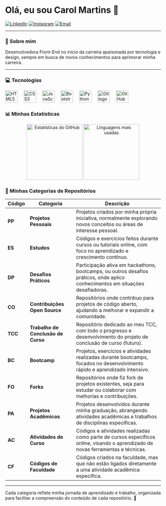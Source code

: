 # Olá, eu sou Carol Martins 👋

[![LinkedIn](https://img.shields.io/static/v1?message=LinkedIn&logo=linkedin&label=&color=0077B5&logoColor=white&labelColor=&style=for-the-badge)](https://www.linkedin.com/in/caroline-a-martins/)
[![Instagram](https://img.shields.io/static/v1?message=Instagram&logo=instagram&label=&color=E4505F&logoColor=white&labelColor=&style=for-the-badge)](https://www.instagram.com/mcarolzita/)
[![Email](https://img.shields.io/static/v1?message=Email&logo=gmail&label=&color=D14836&logoColor=white&labelColor=&style=for-the-badge)](mailto:business.carolmartins@gmail.com)

---

### 🚀 Sobre mim

Desenvolvedora Front-End no início da carreira apaixonada por tecnologia e design, sempre em busca de novos conhecimentos para aprimorar minha carreira.

---

### 💻 Tecnologias

<div align="left">
  <img src="https://cdn.jsdelivr.net/gh/devicons/devicon/icons/html5/html5-original.svg" height="40" alt="HTML5 logo" />
  <img width="12" />
  <img src="https://cdn.jsdelivr.net/gh/devicons/devicon/icons/css3/css3-original.svg" height="40" alt="CSS3 logo" />
  <img width="12" />
  <img src="https://cdn.jsdelivr.net/gh/devicons/devicon/icons/javascript/javascript-original.svg" height="40" alt="JavaScript logo" />
  <img width="12" />
  <img src="https://upload.wikimedia.org/wikipedia/commons/thumb/b/b2/Bootstrap_logo.svg/2048px-Bootstrap_logo.svg.png" height="40" alt="Bootstrap logo" />
  <img width="12" />
  <img src="https://cdn.jsdelivr.net/gh/devicons/devicon/icons/python/python-original.svg" height="40" alt="Python logo" />
  <img width="12" />
  <img src="https://cdn.jsdelivr.net/gh/devicons/devicon/icons/git/git-plain.svg" height="40" alt="Git logo" />
  <img width="12" />
  <img src="https://cdn.jsdelivr.net/gh/devicons/devicon/icons/github/github-original.svg" height="40" alt="GitHub logo" />
</div>

###

### 📊 Minhas Estatísticas

<div align="center">
  <img src="https://github-readme-stats.vercel.app/api?username=Caroline-A-Martins&hide_title=false&hide_rank=false&show_icons=true&include_all_commits=true&count_private=true&disable_animations=false&theme=dracula&locale=en&hide_border=true&order=1" height="180" alt="Estatísticas do GitHub" />
  <img src="https://github-readme-stats.vercel.app/api/top-langs?username=Caroline-A-Martins&locale=en&hide_title=false&layout=compact&card_width=320&langs_count=5&theme=dracula&hide_border=true&order=2" height="180" alt="Linguagens mais usadas" />
</div>

### 📂 Minhas Categorias de Repositórios

| **Código** | **Categoria** | **Descrição**                                                                                                                                |
|------------|----------------------------------------|---------------------------------------------------------------------------------------------------------------------|
| **PP** | **Projetos Pessoais** | Projetos criados por minha própria iniciativa, normalmente explorando novos conceitos ou áreas de interesse pessoal.                     |
| **ES** | **Estudos** | Códigos e exercícios feitos durante cursos ou tutoriais online, com foco no aprendizado e crescimento contínuo.                                    |
| **DP** | **Desafios Práticos** | Participação ativa em hackathons, bootcamps, ou outros desafios práticos, onde aplico conhecimentos em situações desafiadoras.           |
| **CO** | **Contribuições Open Source** | Repositórios onde contribuo para projetos de código aberto, ajudando a melhorar e expandir a comunidade.                         |
| **TCC** | **Trabalho de Conclusão de Curso** | Repositório dedicado ao meu TCC, com todo o progresso e desenvolvimento do projeto de conclusão de curso (futuro).         |
| **BC** | **Bootcamp** | Projetos, exercícios e atividades realizadas durante bootcamps, focados no desenvolvimento rápido e aprendizado intensivo.                        |
| **FO** | **Forks** | Repositórios onde fiz fork de projetos existentes, seja para estudar ou colaborar com melhorias e contribuições.                                     |
| **PA** | **Projetos Acadêmicos** | Projetos desenvolvidos durante minha graduação, abrangendo atividades acadêmicas e trabalhos de disciplinas específicas.               |
| **AC** | **Atividades de Curso** | Códigos e atividades realizadas como parte de cursos específicos online, visando o aprendizado de novas ferramentas e técnicas.        |
| **CF** | **Códigos de Faculdade** | Códigos criados na faculdade, mas que não estão ligados diretamente a uma atividade acadêmica específica.                             |

---

Cada categoria reflete minha jornada de aprendizado e trabalho, organizada para facilitar a compreensão do conteúdo de cada repositório. 🚀

